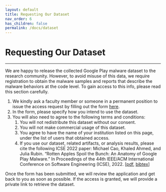```yaml
---
layout: default
title: Requesting Our Dataset
nav_order: 6
has_children: false
permalink: /docs/dataset
---
```


# Requesting Our Dataset
---

We are happy to release the collected Google Play malware dataset to the research community. 
However, to avoid misuse of this data, we require registration to obtain the malware samples and reports that describe the malware behaviors at the code level. To gain access to this info, please read this section carefully.

1. We kindly ask a faculty member or someone in a permanent position to issue the access request by filling out the form [here](https://forms.gle/DvUR2eh7tpi8NAtU6).
2. In the form, please specify how you intend to use the dataset. 
3. You will also need to agree to the following terms and conditions:
    1. You will not redistribute this dataset without our consent.
    2. You will not make commercial usage of this dataset.
    3. You agree to have the name of your institution listed on this page, under the list of users that obtained access.
    4. If you use our dataset, related artifacts, or analysis results, please cite the following ICSE 2022 paper: Michael Cao, Khaled Ahmed, and Julia Rubin. “Rotten Apples Spoil the Bunch: An Anatomy of Google Play Malware.” In Proceedings of the 44th IEEE/ACM International Conference on Software Engineering (ICSE), 2022. \[[pdf](https://people.ece.ubc.ca/mjulia/publications/GooglePlayMalware_2022.pdf), [bibtex](/assets/data/googleplaymalware.bib)\]

Once the form has been submitted, we will review the application and get back to you as soon as possible. If the access is granted, we will provide a private link to retrieve the dataset.
